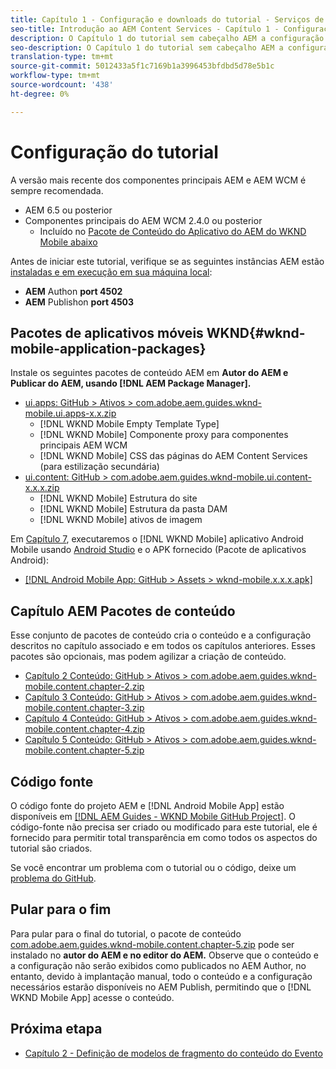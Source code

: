 ```yaml
---
title: Capítulo 1 - Configuração e downloads do tutorial - Serviços de conteúdo
seo-title: Introdução ao AEM Content Services - Capítulo 1 - Configuração do tutorial
description: O Capítulo 1 do tutorial sem cabeçalho AEM a configuração da linha de base para a instância AEM do tutorial.
seo-description: O Capítulo 1 do tutorial sem cabeçalho AEM a configuração da linha de base para a instância AEM do tutorial.
translation-type: tm+mt
source-git-commit: 5012433a5f1c7169b1a3996453bfdbd5d78e5b1c
workflow-type: tm+mt
source-wordcount: '438'
ht-degree: 0%

---
```



# Configuração do tutorial

A versão mais recente dos componentes principais AEM e AEM WCM é sempre recomendada.

* AEM 6.5 ou posterior
* Componentes principais do AEM WCM 2.4.0 ou posterior
   * Incluído no [Pacote de Conteúdo do Aplicativo do AEM do WKND Mobile abaixo](#wknd-mobile-application-packages)

Antes de iniciar este tutorial, verifique se as seguintes instâncias AEM estão [instaladas e em execução em sua máquina local](https://helpx.adobe.com/experience-manager/6-5/sites/deploying/using/deploy.html#Default%20Local%20Install):

* **AEM** Authon  **port 4502**
* **AEM** Publishon  **port 4503**

## Pacotes de aplicativos móveis WKND{#wknd-mobile-application-packages}

Instale os seguintes pacotes de conteúdo AEM em **Autor do AEM e Publicar do AEM, usando [!DNL AEM Package Manager].**

* [ui.apps: GitHub > Ativos > com.adobe.aem.guides.wknd-mobile.ui.apps-x.x.zip](https://github.com/adobe/aem-guides-wknd-mobile/releases/latest)
   * [!DNL WKND Mobile Empty Template Type]
   * [!DNL WKND Mobile] Componente proxy para componentes principais AEM WCM
   * [!DNL WKND Mobile] CSS das páginas do AEM Content Services (para estilização secundária)
* [ui.content: GitHub > com.adobe.aem.guides.wknd-mobile.ui.content-x.x.x.zip](https://github.com/adobe/aem-guides-wknd-mobile/releases/latest)
   * [!DNL WKND Mobile] Estrutura do site
   * [!DNL WKND Mobile] Estrutura da pasta DAM
   * [!DNL WKND Mobile] ativos de imagem

Em [Capítulo 7](./chapter-7.md), executaremos o [!DNL WKND Mobile] aplicativo Android Mobile usando [Android Studio](https://developer.android.com/studio) e o APK fornecido (Pacote de aplicativos Android):

* [[!DNL Android Mobile App: GitHub > Assets > wknd-mobile.x.x.x.apk]](https://github.com/adobe/aem-guides-wknd-mobile/releases/latest)

## Capítulo AEM Pacotes de conteúdo

Esse conjunto de pacotes de conteúdo cria o conteúdo e a configuração descritos no capítulo associado e em todos os capítulos anteriores. Esses pacotes são opcionais, mas podem agilizar a criação de conteúdo.

* [Capítulo 2 Conteúdo: GitHub > Ativos > com.adobe.aem.guides.wknd-mobile.content.chapter-2.zip](https://github.com/adobe/aem-guides-wknd-mobile/releases/latest)
* [Capítulo 3 Conteúdo: GitHub > Ativos > com.adobe.aem.guides.wknd-mobile.content.chapter-3.zip](https://github.com/adobe/aem-guides-wknd-mobile/releases/latest)
* [Capítulo 4 Conteúdo: GitHub > Ativos > com.adobe.aem.guides.wknd-mobile.content.chapter-4.zip](https://github.com/adobe/aem-guides-wknd-mobile/releases/latest)
* [Capítulo 5 Conteúdo: GitHub > Ativos > com.adobe.aem.guides.wknd-mobile.content.chapter-5.zip](https://github.com/adobe/aem-guides-wknd-mobile/releases/latest)

## Código fonte

O código fonte do projeto AEM e [!DNL Android Mobile App] estão disponíveis em [[!DNL AEM Guides - WKND Mobile GitHub Project]](https://github.com/adobe/aem-guides-wknd-mobile). O código-fonte não precisa ser criado ou modificado para este tutorial, ele é fornecido para permitir total transparência em como todos os aspectos do tutorial são criados.

Se você encontrar um problema com o tutorial ou o código, deixe um [problema do GitHub](https://github.com/adobe/aem-guides-wknd-mobile/issues).

## Pular para o fim

Para pular para o final do tutorial, o pacote de conteúdo [com.adobe.aem.guides.wknd-mobile.content.chapter-5.zip](https://github.com/adobe/aem-guides-wknd-mobile/releases/latest) pode ser instalado no **autor do AEM e no editor do AEM.** Observe que o conteúdo e a configuração não serão exibidos como publicados no AEM Author, no entanto, devido à implantação manual, todo o conteúdo e a configuração necessários estarão disponíveis no AEM Publish, permitindo que o [!DNL WKND Mobile App] acesse o conteúdo.


## Próxima etapa

* [Capítulo 2 - Definição de modelos de fragmento do conteúdo do Evento](./chapter-2.md)
